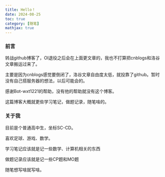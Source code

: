 ```yaml
---
title: Hello！
date: 2024-08-25
toc: true
category: [随笔]
mathjax: true
---
```

### 前言

转战github博客了，OI退役之后会在上面更文章的，我也不打算把cnblogs和洛谷文章搬运过来了。

主要是因为cnblogs感觉要倒闭了，洛谷文章自由度太低，就投靠了github。暂时没有自己搭服务器的想法，以后可能会的。

感谢Bot-wxt1221的帮助，没有他的帮助就没有这个博客。

这篇博客大概就更些学习笔记，做题记录，随笔啥的。

### 关于我

目前是个普通高中生，坐标SC-CD。

喜欢足球、游戏、数学。

学习笔记应该就是记一些数学、计算机相关的东西

做题记录应该就是记一些CP题和MO题

随笔想写啥就写啥。
